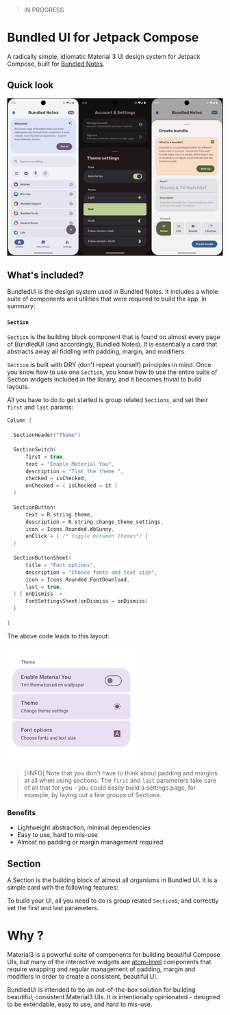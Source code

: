 > IN PROGRESS

# Bundled UI for Jetpack Compose

A radically simple, idiomatic Material 3 UI design system for Jetpack Compose,
built for
[Bundled Notes](https://play.google.com/store/apps/details?id=com.xaviertobin.noted).

## Quick look

<!-- ![Basic italics usage example](images/home_page.png) -->

<img src="images/all.png" />

## What's included?

BundledUI is the design system used in Bundled Notes. It includes a whole suite
of components and utilities that were required to build the app. In summary:

#### `Section`

`Section` is the building block component that is found on almost every page of
BundledUI (and accordingly, Bundled Notes). It is essentially a card that
abstracts away all fiddling with padding, margin, and modifiers.

`Section` is built with DRY (don't repeat yourself) principles in mind. Once you
know how to use one `Section`, you know how to use the entire suite of Section
widgets included in the library, and it becomes trivial to build layouts.

All you have to do to get started is group related `Sections`, and set their
`first` and `last` params:

```kotlin
Column {

  SectionHeader("Theme")

  SectionSwitch(
      first = true,
      text = "Enable Material You",
      description = "Tint the theme ",
      checked = isChecked,
      onChecked = { isChecked = it }
  )

  SectionButton(
      text = R.string.theme,
      description = R.string.change_theme_settings,
      icon = Icons.Rounded.WbSunny,
      onClick = { /* toggle between themes*/ }
  )

  SectionButtonSheet(
      title = "Font options",
      description = "Choose fonts and text size",
      icon = Icons.Rounded.FontDownload,
      last = true,
  ) { onDismiss ->
      FontSettingsSheet(onDismiss = onDismiss)
  }

}
```

The above code leads to this layout:

<img src="images/sections_basic.png" alt="Basic italics usage example" width="300" >

> [!INFO]
> Note that you don't have to think about padding and margins at all
> when using sections. The `first` and `last` parameters take care of all that
> for you - you could easily build a settings page, for example, by laying out a
> few groups of Sections.

### Benefits

- Lightweight abstraction, minimal dependencies
- Easy to use, hard to mis-use
- Almost no padding or margin management required

## Section

A Section is the building block of almost all organisms in Bundled UI. It is a
simple card with the following features:

To build your UI, all you need to do is group related `Section`s, and correctly
set the first and last parameters.

# Why ?

Material3 is a powerful suite of components for building beautiful Compose UIs,
but many of the interactive widgets are
[atom-level](http://atomicdesign.bradfrost.com/chapter-2/) components that
require wrapping and regular management of padding, margin and modifiers in
order to create a consistent, beautiful UI.

BundledUI is intended to be an out-of-the-box solution for building beautiful,
consistent Material3 UIs. It is intentionally opinionated - designed to be
extendable, easy to use, and hard to mis-use.
